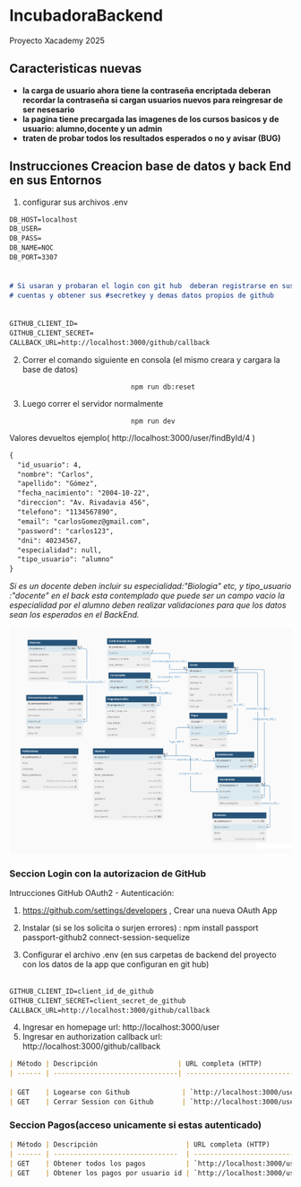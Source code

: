 # IncubadoraBackend

Proyecto Xacademy 2025

## Caracteristicas nuevas

  * **la carga de usuario ahora tiene la contraseña encriptada deberan recordar la contraseña si cargan usuarios nuevos para reingresar de ser nesesario**
  * **la pagina tiene precargada las imagenes de los cursos basicos y de usuario: alumno,docente y un admin**
  * **traten de probar todos los resultados esperados o no y avisar (BUG)**

## Instrucciones Creacion base de datos y back End en sus Entornos

  1. configurar sus archivos .env
  
```markdown
DB_HOST=localhost
DB_USER=
DB_PASS=
DB_NAME=NOC
DB_PORT=3307


# Si usaran y probaran el login con git hub  deberan registrarse en sus 
# cuentas y obtener sus #secretkey y demas datos propios de github  


GITHUB_CLIENT_ID=
GITHUB_CLIENT_SECRET=
CALLBACK_URL=http://localhost:3000/github/callback

```

  2. Correr el comando siguiente en consola (el mismo creara y cargara la base de datos)

                                    npm run db:reset

  3. Luego correr el servidor normalmente

                                    npm run dev


Valores devueltos ejemplo( http://localhost:3000/user/findById/4 )

```markdown
{
  "id_usuario": 4,
  "nombre": "Carlos",
  "apellido": "Gómez",
  "fecha_nacimiento": "2004-10-22",
  "direccion": "Av. Rivadavia 456",
  "telefono": "1134567890",
  "email": "carlosGomez@gmail.com",
  "password": "carlos123",
  "dni": 40234567,
  "especialidad": null,
  "tipo_usuario": "alumno"
}
```

*Si es un docente deben incluir su especialidad:"Biologia" etc, y tipo_usuario :"docente" en el back esta contemplado que puede ser un campo vacio la especialidad por el alumno deben realizar validaciones para que los datos sean los esperados en el BackEnd.*


 ![Base de datos Estructura](https://github.com/acostanoeliacba/IncubadoraBackend/blob/main/assets/Xacademy-Noc-Usuarios.png)




### Seccion Login con la autorizacion de GitHub

 Intrucciones GitHub OAuth2 - Autenticación: 
   1. https://github.com/settings/developers  ,    Crear una nueva OAuth App
   2. Instalar (si se los solicita o surjen errores) : npm install passport passport-github2 connect-session-sequelize

   3. Configurar el archivo .env (en sus carpetas de backend del proyecto con los datos de la app que configuran en git hub)
```Markdown

GITHUB_CLIENT_ID=client_id_de_github  
GITHUB_CLIENT_SECRET=client_secret_de_github
CALLBACK_URL=http://localhost:3000/github/callback

```
   4. Ingresar en homepage url: http://localhost:3000/user
   5. Ingresar en authorization callback url: http://localhost:3000/github/callback


```Markdown
| Método | Descripción                    | URL completa (HTTP)                                             |
| ------ | -------------------------------| ------------------------------------------------------------------------------- |

| GET    | Logearse con Github             | `http://localhost:3000/user/login
| GET    | Cerrar Session con Github       | `http://localhost:3000/user/logout
```
### Seccion Pagos(acceso unicamente si estas autenticado)
```Markdown
| Método | Descripción                      | URL completa (HTTP)                                             |
| ------ | -------------------------------  | -------------------------------------------------------------------------------
| GET    | Obtener todos los pagos          | `http://localhost:3000/user/pagos
| GET    | Obtener los pagos por usuario id | `http://localhost:3000/user/pagos/2
```
